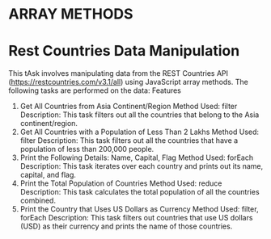 # ARRAY METHODS
# Rest Countries Data Manipulation
This tAsk involves manipulating data from the REST Countries API (https://restcountries.com/v3.1/all) using JavaScript array methods. The following tasks are performed on the data:
Features
1. Get All Countries from Asia Continent/Region
Method Used: filter
Description: This task filters out all the countries that belong to the Asia continent/region.
2. Get All Countries with a Population of Less Than 2 Lakhs
Method Used: filter
Description: This task filters out all the countries that have a population of less than 200,000 people.
3. Print the Following Details: Name, Capital, Flag
Method Used: forEach
Description: This task iterates over each country and prints out its name, capital, and flag.
4. Print the Total Population of Countries
Method Used: reduce
Description: This task calculates the total population of all the countries combined.
5. Print the Country that Uses US Dollars as Currency
Method Used: filter, forEach
Description: This task filters out countries that use US dollars (USD) as their currency and prints the name of those countries.